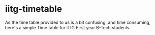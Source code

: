 # iitg-timetable

As the time table provided to us is a bit confusing, and time consuming, here's a simple Time table for IITG First year B-Tech students.
